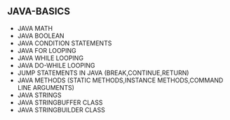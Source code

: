 ## JAVA-BASICS
* JAVA MATH         
* JAVA BOOLEAN   
* JAVA CONDITION STATEMENTS      
* JAVA FOR LOOPING        
* JAVA WHILE LOOPING      
* JAVA DO-WHILE LOOPING   
* JUMP STATEMENTS IN JAVA (BREAK,CONTINUE,RETURN)   
* JAVA METHODS (STATIC METHODS,INSTANCE METHODS,COMMAND LINE ARGUMENTS)
* JAVA STRINGS    
* JAVA STRINGBUFFER CLASS     
* JAVA STRINGBUILDER CLASS                   
          
           
   
  
 
